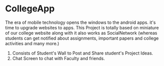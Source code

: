 # CollegeApp
The era of mobile technology opens the windows to the android apps. it's time to upgrade websites to apps. This Project is totally based on miniature of our college website along with it also works as SocialNetwork (whereas students can get notified about assignments, important papers and college activities and many more.)

1. Consists of Student's Wall to Post and Share student's Project Ideas.
2. Chat Screen to chat with Faculty and friends.
